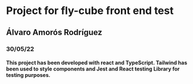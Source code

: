 # Project for fly-cube front end test
## Álvaro Amorós Rodríguez
### 30/05/22

#### This project has been developed with react and TypeScript. Tailwind has been used to style components and Jest and React testing Library for testing purposes.
